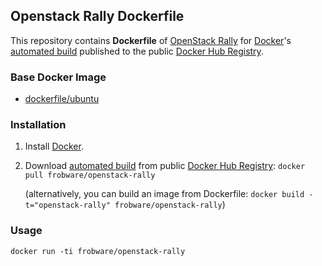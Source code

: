 ## Openstack Rally Dockerfile

This repository contains **Dockerfile** of [OpenStack Rally](https://wiki.openstack.org/wiki/Rally/) for [Docker](https://www.docker.com/)'s [automated build](https://registry.hub.docker.com/u/dockerfile/openstack-rally/) published to the public [Docker Hub Registry](https://registry.hub.docker.com/).

### Base Docker Image

* [dockerfile/ubuntu](http://dockerfile.github.io/#/ubuntu)

### Installation

1. Install [Docker](https://www.docker.com/).

2. Download [automated build](https://registry.hub.docker.com/u/frobware/openstack-rally/) from public [Docker Hub Registry](https://registry.hub.docker.com/): `docker pull frobware/openstack-rally`

   (alternatively, you can build an image from Dockerfile: `docker build -t="openstack-rally" frobware/openstack-rally`)

### Usage

    docker run -ti frobware/openstack-rally

